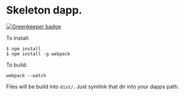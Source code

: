 # Skeleton dapp.

[![Greenkeeper badge](https://badges.greenkeeper.io/CraigglesO/ethstats-parity.svg)](https://greenkeeper.io/)

To install:

```
$ npm install
$ npm install -g webpack
```

To build:

```
webpack --watch
```

Files will be build into `dist/`. Just symlink that dir into your dapps path.

